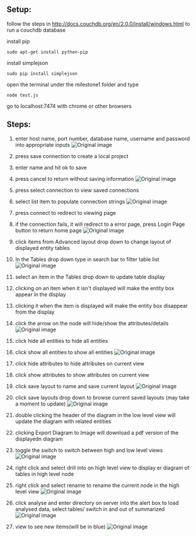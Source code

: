 ## Setup:

follow the steps in http://docs.couchdb.org/en/2.0.0/install/windows.html to run a couchdb database

install pip
```
sudo apt-get install python-pip
```
install simplejson
```
sudo pip install simplejson
```

open the terminal under the milestone1 folder and type
```
node test.js
```

go to localhost:7474 with chrome or other browsers

## Steps:
1. enter host name, port number, database name, username and password into appropriate inputs
![Original image](demo_img/login.png?raw=true)

2. press save connection to create a local project
3. enter name and hit ok to save
4. press cancel to return without saving information
![Original image](demo_img/2.png?raw=true)

5. press select connection to view saved connections
6. select list item to populate connection strings
![Original image](demo_img/4.png?raw=true)

7. press connect to redirect to viewing page
8. if the connection fails, it will redirect to a error page, press Login Page button to return home page
![Original image](demo_img/5.png?raw=true)

9. click items from Advanced layout drop down to change layout of displayed entity tables
10. In the Tables drop down type in search bar to filter table list
![Original image](demo_img/6.png?raw=true)

11. select an item in the Tables drop down to update table display
12. clicking on an item when it isn't displayed will make the entity box appear in the display
13. clicking it when the item is displayed will make the entity box disappear from the display
14. click the arrow on the node will hide/show the attributes/details
![Original image](demo_img/7.png?raw=true)

15. click hide all entities to hide all entities
16. click show all entities to show all entities
![Original image](demo_img/8.png?raw=true)

17. click hide attributes to hide attributes on current view
18. click show attributes to show attributes on current view
19. click save layout to name and save current layout
![Original image](demo_img/9.png?raw=true)

20. click save layouts drop down to browse current saved layouts (may take a moment to update)
![Original image](demo_img/10.png?raw=true)

21. double clicking the header of the diagram in the low level view will update the diagram with related entities
22. clicking Export Diagram to Image will download a pdf version of the displayedn diagram
23. toggle the switch to switch between high and low level views
![Original image](demo_img/11.png?raw=true)

24. right click and select drill into on high level view to display er diagram of tables in high level node
25. right click and select rename to rename the current node in the high level view
![Original image](demo_img/12.png?raw=true)

26. click analyse and enter directory on server into the alert box to load analysed data, select tables/ switch in and out of summarized 
![Original image](demo_img/13.png?raw=true)

27. view to see new items(will be in blue)
![Original image](demo_img/14.png?raw=true)

